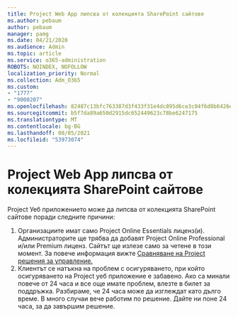 ```yaml
---
title: Project Web App липсва от колекцията SharePoint сайтове
ms.author: pebaum
author: pebaum
manager: pamg
ms.date: 04/21/2020
ms.audience: Admin
ms.topic: article
ms.service: o365-administration
ROBOTS: NOINDEX, NOFOLLOW
localization_priority: Normal
ms.collection: Adm_O365
ms.custom:
- "1777"
- "9000207"
ms.openlocfilehash: 82487c13bfc763387d3f433f31e4dc895d6ce3c04f6d8b6426e999a8b5f4b79f
ms.sourcegitcommit: b5f7da89a650d2915dc652449623c78be6247175
ms.translationtype: MT
ms.contentlocale: bg-BG
ms.lasthandoff: 08/05/2021
ms.locfileid: "53973074"
---
```

# <a name="project-web-app-is-missing-from-the-sharepoint-site-collection"></a>Project Web App липсва от колекцията SharePoint сайтове

Project Уеб приложението може да липсва от колекцията SharePoint сайтове поради следните причини:

1. Организациите имат само Project Online Essentials лиценз(и). Администраторите ще трябва да добавят Project Online Professional и/или Premium лиценз. Сайтът ще излезе само за четене в този момент. За повече информация вижте [Сравняване на Project решения за управление.](https://products.office.com/project/compare-microsoft-project-management-software?tab=1)
2. Клиентът се натъкна на проблем с осигуряването, при който осигуряването на Project уеб приложение е забавено. Ако са минали повече от 24 часа и все още имате проблем, влезте в билет за поддръжка. Разбираме, че 24 часа може да изглеждат като дълго време. В много случаи вече работим по решение. Дайте ни поне 24 часа, за да завършим решение.

